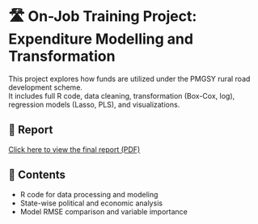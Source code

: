 # 🛣️ On-Job Training Project: Expenditure Modelling and Transformation

This project explores how funds are utilized under the PMGSY rural road development scheme.  
It includes full R code, data cleaning, transformation (Box-Cox, log), regression models (Lasso, PLS), and visualizations.

## 📄 Report
[Click here to view the final report (PDF)](QUARTO-OJT-CODE.pdf)

## 📂 Contents
- R code for data processing and modeling
- State-wise political and economic analysis
- Model RMSE comparison and variable importance
